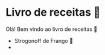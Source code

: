 # Livro de receitas :book:

Olá! Bem vindo ao livro de receitas :wave:

- Strogonoff de Frango :chicken:
- 
